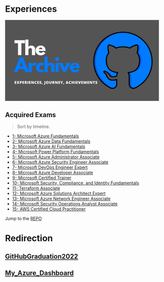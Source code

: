 # Experiences
<img src="Exp.png">

## Acquired Exams
> Sort by timeline.
- [1- Microsoft Azure Fundamentals](1°AZ-900.pdf)
- [2- Microsoft Azure Data Fundamentals ](2°DP-900.pdf)
- [3- Microsoft Azure AI Fundamentals ](3°AI-900.pdf)
- [4- Microsoft Power Platform Fundamentals ](4°PL-900.pdf)
- [5- Microsoft Azure Administrator Associate](5°AZ-104.pdf)
- [6- Microsoft Azure Security Engineer Associate](6°AZ-500.pdf)
- [7- Microsoft DevOps Engineer Expert](7°AZ-400.pdf)
- [8- Microsoft Azure Developer Associate](8°AZ-204.pdf)
- [9- Microsoft Certified Trainer](MCT.pdf)
- [10- Microsoft Security, Compliance, and Identity Fundamentals](9°SC-900.pdf)
- [11- Terraform Associate ](10°Terraform.pdf)
- [12- Microsoft Azure Solutions Architect Expert](11°AZ-305.pdf)
- [13- Microsoft Azure Network Engineer Associate ](12°AZ-700.pdf)
- [14- Microsoft Security Operations Analyst Associate](13°SC-200.pdf)
- [15- AWS Certified Cloud Practitioner ](14°%20AWS%20Certified%20Cloud%20Practitioner%20certificate.pdf)

Jump to the [REPO](Certifications!#readme)

# Redirection
## [GitHubGraduation2022](https://github.com/Y4HYA4/GitHubGraduation-2022/blob/main/README.md)
## [My_Azure_Dashboard](https://github.com/Y4HYA4/My_Azure_Dashboard/blob/main/README.md)
